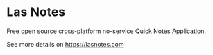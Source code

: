 # Las Notes
Free open source cross-platform no-service Quick Notes Application.

See more details on https://lasnotes.com
